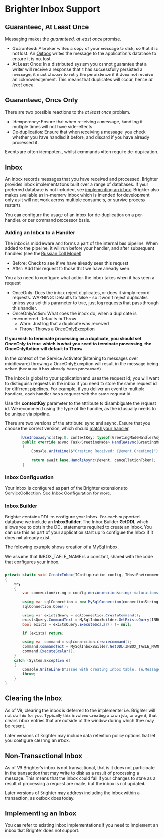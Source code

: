 # Brighter Inbox Support

## Guaranteed, At Least Once

Messaging makes the *guaranteed, at least once* promise.

- Guaranteed: A broker writes a copy of your message to disk, so that it is not lost. An [Outbox](/contents/OutboxPattern.md) writes the message to the application's database to ensure it is not lost.
- At Least Once: In a distributed system you cannot guarantee that a writer will receive a response that it has successfully persisted a message, it must choose to retry the persistence if it does not receive an acknowledgement. This means that duplicates will occur, hence *at least once*.

## Guaranteed, Once Only

There are two possible reactions to the *at least once* problem.

- Idempotency: Ensure that when receiving a message, handling it multiple times will not have side-effects
- De-duplication: Ensure that when receiving a message, you check whether you have handled it before, and discard if you have already processed it.

Events are often idempotent, whilst commands often require de-duplication.

## Inbox

An inbox records messages that you have received and processed. Brighter provides inbox implementations built over a range of databases. If your preferred database is not included, see [implementing an inbox](#implementing-an-inbox). Brighter also makes available an in-memory inbox which is intended for development only as it will not work across multiple consumers, or survive process restarts.

You can configure the usage of an inbox for de-duplication on a per-handler, or per command processor basis.

### Adding an Inbox to a Handler

The inbox is middleware and forms a part of the internal bus pipeline. When added to the pipeline, it will run before your handler, and after subsequent handlers (see the [Russian Doll Model](/contents/BuildingAnAsyncPipeline.md)).

- Before: Check to see if we have already seen this request
- After: Add this request to those that we have already seen.

You also need to configure what action the inbox takes when it has seen a request:

- OnceOnly: Does the inbox reject duplicates, or does it simply record requests. WARNING: Defaults to false - so it won't reject duplicates unless you set this parameter to true, just log requests that pass through this handler.
- OnceOnlyAction: What does the inbox do, when a duplicate is encountered. Defaults to Throw.
  - Warn: Just log that a duplicate was received
  - Throw: Throws a OnceOnlyException 

**If you wish to terminate processing on a duplicate, you should set OnceOnly to true, which is what you need to terminate processing; the OnceOnlyAction will default to Throw**

In the context of the Service Activator (listening to messages over middleware) throwing a OnceOnlyException will result in the message being acked (because it has already been processed).

The inbox is global to your application and uses the request id; you will want to distinguish requests in the inbox if you need to store the same request id for different pipelines. For example, if you deliver an event to multiple handlers, each handler has a request with the same request id.

Use the **contextKey** parameter to the attribute to disambiguate the request id. We recommend using the type of the handler, as the id usually needs to be unique via pipeline.

There are two versions of the attribute: sync and async. Ensure that you choose the correct version, which should [match your handler](/contents/DispatchingARequest.md#pipelines-must-be-homogeneous).

``` csharp
       [UseInboxAsync(step:0, contextKey: typeof(GreetingMadeHandlerAsync), onceOnly: true )]
        public override async Task<GreetingMade> HandleAsync(GreetingMade @event, CancellationToken cancellationToken = default(CancellationToken))
        {    
            Console.WriteLine($"Greeting Received: {@event.Greeting}");
            
            return await base.HandleAsync(@event, cancellationToken);
        }
```

### Inbox Configuration

Your inbox is configured as part of the Brighter extensions to ServiceCollection. See [Inbox Configuration](/contents/BrighterBasicConfiguration.md#inbox) for more.

### Inbox Builder

Brighter contains DDL to configure your Inbox. For each supported database we include an **InboxBuilder**. The Inbox Builder **GetDDL** which allows you to obtain the DDL statements required to create an Inbox. You can use this as part of your application start up to configure the Inbox if it does not already exist.

The following example shows creation of a MySql inbox.

We assume that INBOX_TABLE_NAME is a constant, shared with the code that configures your inbox.

``` csharp

private static void CreateInbox(IConfiguration config, IHostEnvironment env)
{
    try
    {
        var connectionString = config.GetConnectionString("Salutations")

        using var sqlConnection = new MySqlConnection(connectionString);
        sqlConnection.Open();

        using var existsQuery = sqlConnection.CreateCommand();
        existsQuery.CommandText = MySqlInboxBuilder.GetExistsQuery(INBOX_TABLE_NAME);
        bool exists = existsQuery.ExecuteScalar() != null;

        if (exists) return;

        using var command = sqlConnection.CreateCommand();
        command.CommandText = MySqlInboxBuilder.GetDDL(INBOX_TABLE_NAME);
        command.ExecuteScalar();
    }
    catch (System.Exception e)
    {
        Console.WriteLine($"Issue with creating Inbox table, {e.Message}");
        throw;
    }
}

```

## Clearing the Inbox

As of V9, clearing the inbox is deferred to the implementer i.e. Brighter will not do this for you. Typically this involves creating a cron job, or agent, that clears inbox entries that are outside of the window during which they may be resent.

Later versions of Brighter may include data retention policy options that let you configure clearing an inbox.

## Non-Transactional Inbox

As of V9 Brighter's inbox is not transactional, that is it does not participate in the transaction that may write to disk as a result of processing a message. This means that the inbox could fail if your changes to state as a result of processing a request are made, but the inbox is not updated.

Later versions of Brighter may address including the inbox within a transaction, as outbox does today.

## Implementing an Inbox

You can refer to existing inbox implementations if you need to implement an inbox that Brighter does not support.
